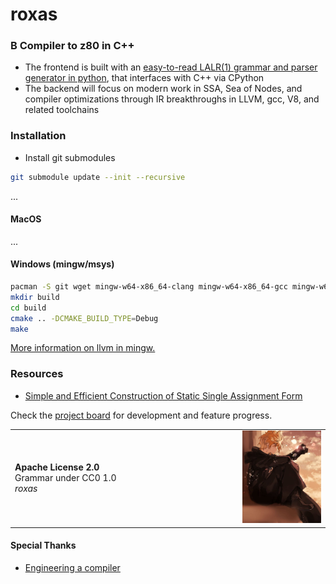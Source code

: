 # roxas

### B Compiler to z80 in C++

* The frontend is built with an [easy-to-read LALR(1) grammar and parser generator in python](https://github.com/jahan-addison/xion/tree/master), that interfaces with C++ via CPython
* The backend will focus on modern work in SSA, Sea of Nodes, and compiler optimizations through IR breakthroughs in LLVM, gcc, V8, and related toolchains


### Installation

* Install git submodules

```bash
git submodule update --init --recursive
```

...

#### MacOS

...

#### Windows (mingw/msys)

```bash
pacman -S git wget mingw-w64-x86_64-clang mingw-w64-x86_64-gcc mingw-w64-x86_64-ninja mingw-w64-x86_64-cmake make mingw-w64-x86_64-python3 autoconf libtool
mkdir build
cd build
cmake .. -DCMAKE_BUILD_TYPE=Debug
make

```

[More information on llvm in mingw.](https://github.com/mstorsjo/llvm-mingw)


### Resources

* [Simple and Efficient Construction of Static Single
Assignment Form](https://c9x.me/compile/bib/braun13cc.pdf)

Check the [project board](https://github.com/users/jahan-addison/projects/3/views/1) for development and feature progress.

<table border="0">
	<td width="350px">
		<b>Apache License 2.0</b>
		<br>Grammar under CC0 1.0<br>
		<i>roxas</i>
	</td>
	<td border="0"><img src="docs/images/roxas.jpg" width="400px" alt="sunil sapkota twitter" > </img></td>
</table>


#### Special Thanks

* [Engineering a compiler](https://shop.elsevier.com/books/engineering-a-compiler/cooper/978-0-12-815412-0)
